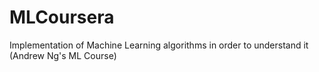 # MLCoursera
Implementation of Machine Learning algorithms in order to understand it (Andrew Ng's ML Course)
